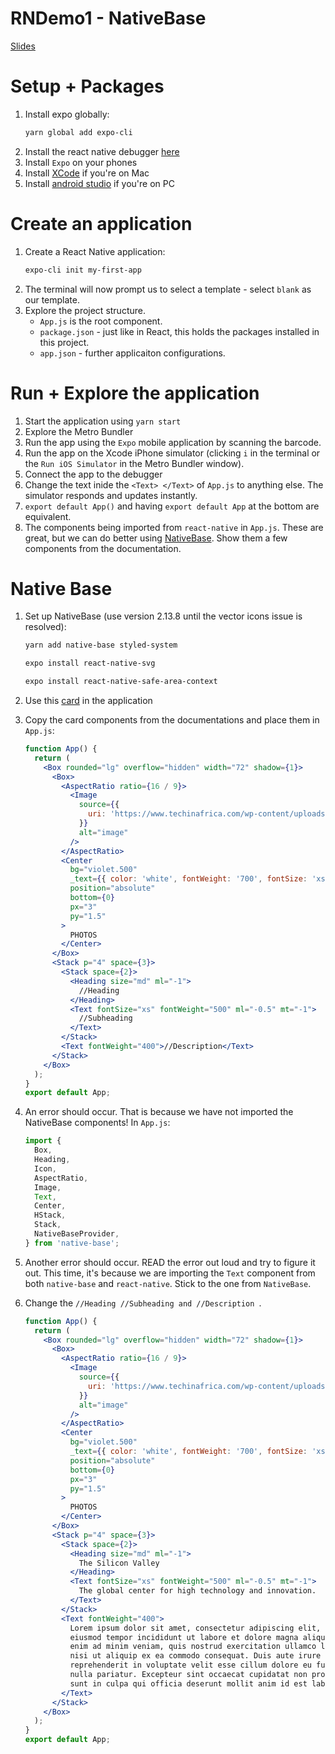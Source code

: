 # RNDemo1 - NativeBase

[Slides](https://docs.google.com/presentation/d/1BjiKXKonZIDzd2KSts2kLdwj7Zh6FW3UcFv5fK4QYDw/edit?usp=sharing)

# Setup + Packages

1.  Install expo globally:
    ```bash
    yarn global add expo-cli
    ```
2.  Install the react native debugger [here](https://github.com/jhen0409/react-native-debugger/releases/tag/v0.10.7)
3.  Install `Expo` on your phones
4.  Install [XCode](https://docs.expo.io/versions/v37.0.0/workflow/ios-simulator/) if you're on Mac
5.  Install [android studio](https://docs.expo.io/versions/latest/workflow/android-studio-emulator/) if you're on PC

# Create an application

1.  Create a React Native application:
    ```bash
    expo-cli init my-first-app
    ```
2.  The terminal will now prompt us to select a template - select `blank` as our template.
3.  Explore the project structure.
    - `App.js` is the root component.
    - `package.json` - just like in React, this holds the packages installed in this project.
    - `app.json` - further applicaiton configurations.

# Run + Explore the application

1.  Start the application using `yarn start`
2.  Explore the Metro Bundler
3.  Run the app using the `Expo` mobile application by scanning the barcode.
4.  Run the app on the Xcode iPhone simulator (clicking `i` in the terminal or the `Run iOS Simulator` in the Metro Bundler window).
5.  Connect the app to the debugger
6.  Change the text inide the `<Text> </Text>` of `App.js` to anything else. The simulator responds and updates instantly.
7.  `export default App()` and having `export default App` at the bottom are equivalent.
8.  The components being imported from `react-native` in `App.js`. These are great, but we can do better using [NativeBase](https://nativebase.io/). Show them a few components from the documentation.

# Native Base

1.  Set up NativeBase (use version 2.13.8 until the vector icons issue is resolved):

    ```bash
    yarn add native-base styled-system
    ```

    ```bash
    expo install react-native-svg
    ```

    ```bash
    expo install react-native-safe-area-context
    ```

2.  Use this [card](https://docs.nativebase.io/building-card) in the application
3.  Copy the card components from the documentations and place them in `App.js`:
    ```jsx
    function App() {
      return (
        <Box rounded="lg" overflow="hidden" width="72" shadow={1}>
          <Box>
            <AspectRatio ratio={16 / 9}>
              <Image
                source={{
                  uri: 'https://www.techinafrica.com/wp-content/uploads/2019/07/carles-rabada-635097-unsplash-compressor.jpg',
                }}
                alt="image"
              />
            </AspectRatio>
            <Center
              bg="violet.500"
              _text={{ color: 'white', fontWeight: '700', fontSize: 'xs' }}
              position="absolute"
              bottom={0}
              px="3"
              py="1.5"
            >
              PHOTOS
            </Center>
          </Box>
          <Stack p="4" space={3}>
            <Stack space={2}>
              <Heading size="md" ml="-1">
                //Heading
              </Heading>
              <Text fontSize="xs" fontWeight="500" ml="-0.5" mt="-1">
                //Subheading
              </Text>
            </Stack>
            <Text fontWeight="400">//Description</Text>
          </Stack>
        </Box>
      );
    }
    export default App;
    ```
4.  An error should occur. That is because we have not imported the NativeBase components! In `App.js`:
    ```javascript
    import {
      Box,
      Heading,
      Icon,
      AspectRatio,
      Image,
      Text,
      Center,
      HStack,
      Stack,
      NativeBaseProvider,
    } from 'native-base';
    ```
5.  Another error should occur. READ the error out loud and try to figure it out. This time, it's because we are importing the `Text` component from both `native-base` and `react-native`. Stick to the one from `NativeBase`.
6.  Change the `//Heading //Subheading and //Description `.

    ```jsx
    function App() {
      return (
        <Box rounded="lg" overflow="hidden" width="72" shadow={1}>
          <Box>
            <AspectRatio ratio={16 / 9}>
              <Image
                source={{
                  uri: 'https://www.techinafrica.com/wp-content/uploads/2019/07/carles-rabada-635097-unsplash-compressor.jpg',
                }}
                alt="image"
              />
            </AspectRatio>
            <Center
              bg="violet.500"
              _text={{ color: 'white', fontWeight: '700', fontSize: 'xs' }}
              position="absolute"
              bottom={0}
              px="3"
              py="1.5"
            >
              PHOTOS
            </Center>
          </Box>
          <Stack p="4" space={3}>
            <Stack space={2}>
              <Heading size="md" ml="-1">
                The Silicon Valley
              </Heading>
              <Text fontSize="xs" fontWeight="500" ml="-0.5" mt="-1">
                The global center for high technology and innovation.
              </Text>
            </Stack>
            <Text fontWeight="400">
              Lorem ipsum dolor sit amet, consectetur adipiscing elit, sed do
              eiusmod tempor incididunt ut labore et dolore magna aliqua. Ut
              enim ad minim veniam, quis nostrud exercitation ullamco laboris
              nisi ut aliquip ex ea commodo consequat. Duis aute irure dolor in
              reprehenderit in voluptate velit esse cillum dolore eu fugiat
              nulla pariatur. Excepteur sint occaecat cupidatat non proident,
              sunt in culpa qui officia deserunt mollit anim id est laborum.
            </Text>
          </Stack>
        </Box>
      );
    }
    export default App;
    ```
